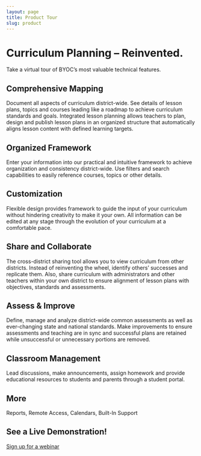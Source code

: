 ```yaml
---
layout: page
title: Product Tour
slug: product
---
```


# Curriculum Planning – Reinvented.

Take a virtual tour of BYOC’s most valuable technical features.

## Comprehensive Mapping

Document all aspects of curriculum district-wide. See details of lesson plans, topics and courses leading like a roadmap to achieve curriculum standards and goals. Integrated lesson planning allows teachers to plan, design and publish lesson plans in an organized structure that automatically aligns lesson content with defined learning targets. 

## Organized Framework

Enter your information into our practical and intuitive framework to achieve organization and consistency district-wide. Use filters and search capabilities to easily reference courses, topics or other details. 

## Customization

Flexible design provides framework to guide the input of your curriculum without hindering creativity to make it your own.  All information can be edited at any stage through the evolution of your curriculum at a comfortable pace.

## Share and Collaborate

The cross-district sharing tool allows you to view curriculum from other districts. Instead of reinventing the wheel, identify others’ successes and replicate them. Also, share curriculum with administrators and other teachers within your own district to ensure alignment of lesson plans with objectives, standards and assessments.

## Assess & Improve

Define, manage and analyze district-wide common assessments as well as ever-changing state and national standards. Make improvements to ensure assessments and teaching are in sync and successful plans are retained while unsuccessful or unnecessary portions are removed.

## Classroom Management
Lead discussions, make announcements, assign homework and provide educational resources to students and parents through a student portal. 

## More
Reports, Remote Access, Calendars, Built-In Support

## See a Live Demonstration!

<a class="btn btn-lg btn-primary" href="{{ site.baseurl }}/webinars">Sign up for a webinar</a>
